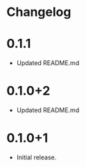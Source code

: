 # Changelog

# 0.1.1
- Updated README.md

# 0.1.0+2
- Updated README.md

# 0.1.0+1
- Initial release.

